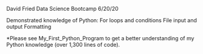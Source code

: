 David Fried
Data Science Bootcamp
6/20/20

Demonstrated knowledge of Python:
For loops and conditions
File input and output
Formatting

*Please see My_First_Python_Program to get a better understanding of my Python knowledge (over 1,300 lines of code).
